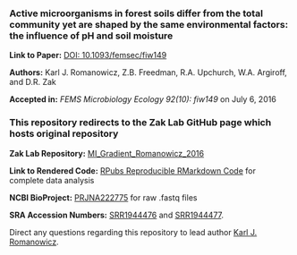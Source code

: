 ### Active microorganisms in forest soils differ from the total community yet are shaped by the same environmental factors: the influence of pH and soil moisture

**Link to Paper:** [DOI: 10.1093/femsec/fiw149](https://academic.oup.com/femsec/article/92/10/fiw149/2197794?login=true)

**Authors:** Karl J. Romanowicz, Z.B. Freedman, R.A. Upchurch, W.A. Argiroff, and D.R. Zak

**Accepted in:** *FEMS Microbiology Ecology 92(10): fiw149* on July 6, 2016

### This repository redirects to the Zak Lab GitHub page which hosts original repository

**Zak Lab Repository:** [MI_Gradient_Romanowicz_2016](https://github.com/ZakLab-Soils/MI_Gradient_Romanowicz_2016)

**Link to Rendered Code:** [RPubs Reproducible RMarkdown Code](https://rpubs.com/kjromano/MI_Gradient_Romanowicz_2016) for complete data analysis

**NCBI BioProject:** [PRJNA222775](http://www.ncbi.nlm.nih.gov/bioproject/PRJNA222775) for raw .fastq files

**SRA Accession Numbers:** [SRR1944476](http://trace.ncbi.nlm.nih.gov/Traces/sra/?run=SRR1944476) and [SRR1944477](http://trace.ncbi.nlm.nih.gov/Traces/sra/?run=SRR1944477).

Direct any questions regarding this repository to lead author [Karl J. Romanowicz](mailto:kjromano@umich.edu).
